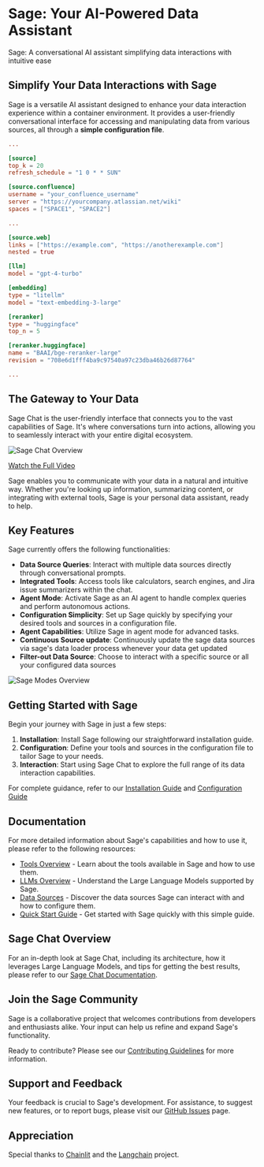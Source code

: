 # Sage: Your AI-Powered Data Assistant

Sage: A conversational AI assistant simplifying data interactions with intuitive ease

## Simplify Your Data Interactions with Sage

Sage is a versatile AI assistant designed to enhance your data interaction experience within a container environment. It provides a user-friendly conversational interface for accessing and manipulating data from various sources, all through a **simple configuration file**.

```toml
...

[source]
top_k = 20
refresh_schedule = "1 0 * * SUN"

[source.confluence]
username = "your_confluence_username"
server = "https://yourcompany.atlassian.net/wiki"
spaces = ["SPACE1", "SPACE2"]

...

[source.web]
links = ["https://example.com", "https://anotherexample.com"]
nested = true

[llm]
model = "gpt-4-turbo"

[embedding]
type = "litellm"
model = "text-embedding-3-large"

[reranker]
type = "huggingface"
top_n = 5

[reranker.huggingface]
name = "BAAI/bge-reranker-large"
revision = "708e6d1fff4ba9c97540a97c23dba46b26d87764"

...
```

## The Gateway to Your Data

Sage Chat is the user-friendly interface that connects you to the vast capabilities of Sage. It's where conversations turn into actions, allowing you to seamlessly interact with your entire digital ecosystem.

![Sage Chat Overview](docs/basic_sage_chat.gif "Experience Sage Chat")

[Watch the Full Video](https://www.youtube.com/watch?v=gGQecCWPMLs)

Sage enables you to communicate with your data in a natural and intuitive way. Whether you're looking up information, summarizing content, or integrating with external tools, Sage is your personal data assistant, ready to help.

## Key Features

Sage currently offers the following functionalities:

- **Data Source Queries**: Interact with multiple data sources directly through conversational prompts.
- **Integrated Tools**: Access tools like calculators, search engines, and Jira issue summarizers within the chat.
- **Agent Mode**: Activate Sage as an AI agent to handle complex queries and perform autonomous actions.
- **Configuration Simplicity**: Set up Sage quickly by specifying your desired tools and sources in a configuration file.
- **Agent Capabilities**: Utilize Sage in agent mode for advanced tasks.
- **Continuous Source update**: Continuously update the sage data sources via sage's data loader process whenever your data get updated
- **Filter-out Data Source**: Choose to interact with a specific source or all your configured data sources

![Sage Modes Overview](docs/sage_other_modes.gif "Sage in various modes")

## Getting Started with Sage

Begin your journey with Sage in just a few steps:

1. **Installation**: Install Sage following our straightforward installation guide.
2. **Configuration**: Define your tools and sources in the configuration file to tailor Sage to your needs.
3. **Interaction**: Start using Sage Chat to explore the full range of its data interaction capabilities.

For complete guidance, refer to our [Installation Guide](docs/installation.md) and [Configuration Guide](docs/configuration.md)

## Documentation

For more detailed information about Sage's capabilities and how to use it, please refer to the following resources:

- [Tools Overview](docs/tools.md) - Learn about the tools available in Sage and how to use them.
- [LLMs Overview](docs/llms.md) - Understand the Large Language Models supported by Sage.
- [Data Sources](docs/sources.md) - Discover the data sources Sage can interact with and how to configure them.
- [Quick Start Guide](docs/quick_start.md) - Get started with Sage quickly with this simple guide.

## Sage Chat Overview

For an in-depth look at Sage Chat, including its architecture, how it leverages Large Language Models, and tips for getting the best results, please refer to our [Sage Chat Documentation](docs/sage_chat_overview.md).

## Join the Sage Community

Sage is a collaborative project that welcomes contributions from developers and enthusiasts alike. Your input can help us refine and expand Sage's functionality.

Ready to contribute? Please see our [Contributing Guidelines](CONTRIBUTING.md) for more information.

## Support and Feedback

Your feedback is crucial to Sage's development. For assistance, to suggest new features, or to report bugs, please visit our [GitHub Issues](https://github.com/thehapyone/sage/issues) page.

## Appreciation

Special thanks to [Chainlit](https://github.com/Chainlit/chainlit) and the [Langchain](https://github.com/langchain-ai/langchain) project.

